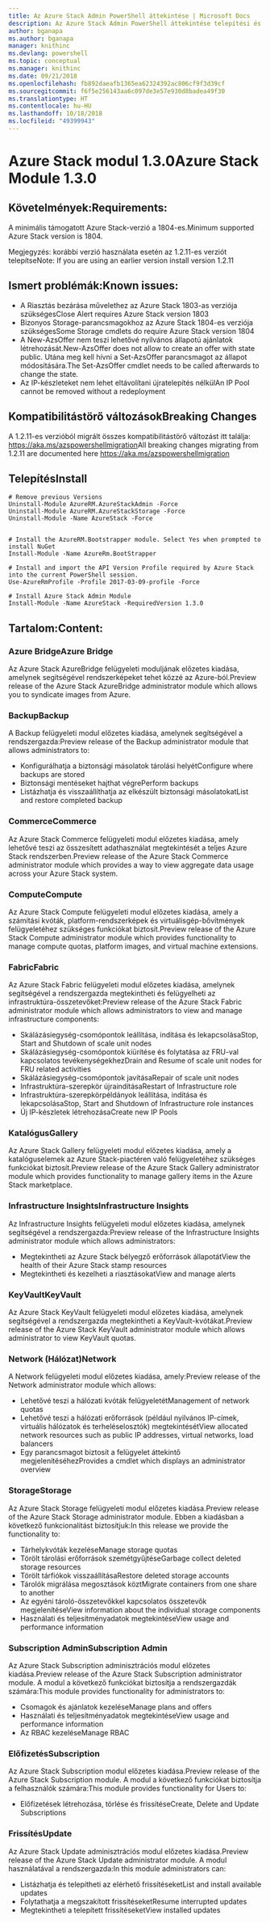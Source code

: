 ```yaml
---
title: Az Azure Stack Admin PowerShell áttekintése | Microsoft Docs
description: Az Azure Stack Admin PowerShell áttekintése telepítési és konfigurációs utasításokkal.
author: bganapa
ms.author: bganapa
manager: knithinc
ms.devlang: powershell
ms.topic: conceptual
ms.manager: knithinc
ms.date: 09/21/2018
ms.openlocfilehash: fb892daeafb1365ea62324392ac806cf9f3d39cf
ms.sourcegitcommit: f6f5e256143aa6c097de3e57e930d8badea49f30
ms.translationtype: HT
ms.contentlocale: hu-HU
ms.lasthandoff: 10/18/2018
ms.locfileid: "49399943"
---
```

# <a name="azure-stack-module-130"></a><span data-ttu-id="8ae27-103">Azure Stack modul 1.3.0</span><span class="sxs-lookup"><span data-stu-id="8ae27-103">Azure Stack Module 1.3.0</span></span>

## <a name="requirements"></a><span data-ttu-id="8ae27-104">Követelmények:</span><span class="sxs-lookup"><span data-stu-id="8ae27-104">Requirements:</span></span>
<span data-ttu-id="8ae27-105">A minimális támogatott Azure Stack-verzió a 1804-es.</span><span class="sxs-lookup"><span data-stu-id="8ae27-105">Minimum supported Azure Stack version is 1804.</span></span>

<span data-ttu-id="8ae27-106">Megjegyzés: korábbi verzió használata esetén az 1.2.11-es verziót telepítse</span><span class="sxs-lookup"><span data-stu-id="8ae27-106">Note: If you are using an earlier version install version 1.2.11</span></span>

## <a name="known-issues"></a><span data-ttu-id="8ae27-107">Ismert problémák:</span><span class="sxs-lookup"><span data-stu-id="8ae27-107">Known issues:</span></span>

- <span data-ttu-id="8ae27-108">A Riasztás bezárása művelethez az Azure Stack 1803-as verziója szükséges</span><span class="sxs-lookup"><span data-stu-id="8ae27-108">Close Alert requires Azure Stack version 1803</span></span>
- <span data-ttu-id="8ae27-109">Bizonyos Storage-parancsmagokhoz az Azure Stack 1804-es verziója szükséges</span><span class="sxs-lookup"><span data-stu-id="8ae27-109">Some Storage cmdlets do require Azure Stack version 1804</span></span>
- <span data-ttu-id="8ae27-110">A New-AzsOffer nem teszi lehetővé nyilvános állapotú ajánlatok létrehozását.</span><span class="sxs-lookup"><span data-stu-id="8ae27-110">New-AzsOffer does not allow to create an offer with state public.</span></span> <span data-ttu-id="8ae27-111">Utána meg kell hívni a Set-AzsOffer parancsmagot az állapot módosítására.</span><span class="sxs-lookup"><span data-stu-id="8ae27-111">The Set-AzsOffer cmdlet needs to be called afterwards to change the state.</span></span>
- <span data-ttu-id="8ae27-112">Az IP-készleteket nem lehet eltávolítani újratelepítés nélkül</span><span class="sxs-lookup"><span data-stu-id="8ae27-112">An IP Pool cannot be removed without a redeployment</span></span>

## <a name="breaking-changes"></a><span data-ttu-id="8ae27-113">Kompatibilitástörő változások</span><span class="sxs-lookup"><span data-stu-id="8ae27-113">Breaking Changes</span></span>
<span data-ttu-id="8ae27-114">A 1.2.11-es verzióból migrált összes kompatibilitástörő változást itt találja: https://aka.ms/azspowershellmigration</span><span class="sxs-lookup"><span data-stu-id="8ae27-114">All breaking changes migrating from 1.2.11 are documented here https://aka.ms/azspowershellmigration</span></span>

## <a name="install"></a><span data-ttu-id="8ae27-115">Telepítés</span><span class="sxs-lookup"><span data-stu-id="8ae27-115">Install</span></span>
```
# Remove previous Versions
Uninstall-Module AzureRM.AzureStackAdmin -Force
Uninstall-Module AzureRM.AzureStackStorage -Force
Uninstall-Module -Name AzureStack -Force 


# Install the AzureRM.Bootstrapper module. Select Yes when prompted to install NuGet
Install-Module -Name AzureRm.BootStrapper

# Install and import the API Version Profile required by Azure Stack into the current PowerShell session.
Use-AzureRmProfile -Profile 2017-03-09-profile -Force

# Install Azure Stack Admin Module
Install-Module -Name AzureStack -RequiredVersion 1.3.0
```
## <a name="content"></a><span data-ttu-id="8ae27-116">Tartalom:</span><span class="sxs-lookup"><span data-stu-id="8ae27-116">Content:</span></span>
### <a name="azure-bridge"></a><span data-ttu-id="8ae27-117">Azure Bridge</span><span class="sxs-lookup"><span data-stu-id="8ae27-117">Azure Bridge</span></span>
<span data-ttu-id="8ae27-118">Az Azure Stack AzureBridge felügyeleti moduljának előzetes kiadása, amelynek segítségével rendszerképeket tehet közzé az Azure-ból.</span><span class="sxs-lookup"><span data-stu-id="8ae27-118">Preview release of the Azure Stack AzureBridge administrator module which allows you to syndicate images from Azure.</span></span>

### <a name="backup"></a><span data-ttu-id="8ae27-119">Backup</span><span class="sxs-lookup"><span data-stu-id="8ae27-119">Backup</span></span>
<span data-ttu-id="8ae27-120">A Backup felügyeleti modul előzetes kiadása, amelynek segítségével a rendszergazda:</span><span class="sxs-lookup"><span data-stu-id="8ae27-120">Preview release of the Backup administrator module that allows administrators to:</span></span>
- <span data-ttu-id="8ae27-121">Konfigurálhatja a biztonsági másolatok tárolási helyét</span><span class="sxs-lookup"><span data-stu-id="8ae27-121">Configure where backups are stored</span></span>
- <span data-ttu-id="8ae27-122">Biztonsági mentéseket hajthat végre</span><span class="sxs-lookup"><span data-stu-id="8ae27-122">Perform backups</span></span>
- <span data-ttu-id="8ae27-123">Listázhatja és visszaállíthatja az elkészült biztonsági másolatokat</span><span class="sxs-lookup"><span data-stu-id="8ae27-123">List and restore completed backup</span></span>

### <a name="commerce"></a><span data-ttu-id="8ae27-124">Commerce</span><span class="sxs-lookup"><span data-stu-id="8ae27-124">Commerce</span></span>
<span data-ttu-id="8ae27-125">Az Azure Stack Commerce felügyeleti modul előzetes kiadása, amely lehetővé teszi az összesített adathasználat megtekintését a teljes Azure Stack rendszerben.</span><span class="sxs-lookup"><span data-stu-id="8ae27-125">Preview release of the Azure Stack Commerce administrator module which provides a way to view aggregate data usage across your Azure Stack system.</span></span>

### <a name="compute"></a><span data-ttu-id="8ae27-126">Compute</span><span class="sxs-lookup"><span data-stu-id="8ae27-126">Compute</span></span>
<span data-ttu-id="8ae27-127">Az Azure Stack Compute felügyeleti modul előzetes kiadása, amely a számítási kvóták, platform-rendszerképek és virtuálisgép-bővítmények felügyeletéhez szükséges funkciókat biztosít.</span><span class="sxs-lookup"><span data-stu-id="8ae27-127">Preview release of the Azure Stack Compute administrator module which provides functionality to manage compute quotas, platform images, and virtual machine extensions.</span></span>

### <a name="fabric"></a><span data-ttu-id="8ae27-128">Fabric</span><span class="sxs-lookup"><span data-stu-id="8ae27-128">Fabric</span></span>
<span data-ttu-id="8ae27-129">Az Azure Stack Fabric felügyeleti modul előzetes kiadása, amelynek segítségével a rendszergazda megtekintheti és felügyelheti az infrastruktúra-összetevőket:</span><span class="sxs-lookup"><span data-stu-id="8ae27-129">Preview release of the Azure Stack Fabric administrator module which allows administrators to view and manage infrastructure components:</span></span>
- <span data-ttu-id="8ae27-130">Skálázásiegység-csomópontok leállítása, indítása és lekapcsolása</span><span class="sxs-lookup"><span data-stu-id="8ae27-130">Stop, Start and Shutdown of scale unit nodes</span></span>
- <span data-ttu-id="8ae27-131">Skálázásiegység-csomópontok kiürítése és folytatása az FRU-val kapcsolatos tevékenységekhez</span><span class="sxs-lookup"><span data-stu-id="8ae27-131">Drain and Resume of scale unit nodes for FRU related activities</span></span>
- <span data-ttu-id="8ae27-132">Skálázásiegység-csomópontok javítása</span><span class="sxs-lookup"><span data-stu-id="8ae27-132">Repair of scale unit nodes</span></span>
- <span data-ttu-id="8ae27-133">Infrastruktúra-szerepkör újraindítása</span><span class="sxs-lookup"><span data-stu-id="8ae27-133">Restart of Infrastructure role</span></span>
- <span data-ttu-id="8ae27-134">Infrastruktúra-szerepkörpéldányok leállítása, indítása és lekapcsolása</span><span class="sxs-lookup"><span data-stu-id="8ae27-134">Stop, Start and Shutdown of Infrastructure role instances</span></span>
- <span data-ttu-id="8ae27-135">Új IP-készletek létrehozása</span><span class="sxs-lookup"><span data-stu-id="8ae27-135">Create new IP Pools</span></span>


### <a name="gallery"></a><span data-ttu-id="8ae27-136">Katalógus</span><span class="sxs-lookup"><span data-stu-id="8ae27-136">Gallery</span></span>
<span data-ttu-id="8ae27-137">Az Azure Stack Gallery felügyeleti modul előzetes kiadása, amely a katalóguselemek az Azure Stack-piactéren való felügyeletéhez szükséges funkciókat biztosít.</span><span class="sxs-lookup"><span data-stu-id="8ae27-137">Preview release of the Azure Stack Gallery administrator module which provides functionality to manage gallery items in the Azure Stack marketplace.</span></span>

### <a name="infrastructure-insights"></a><span data-ttu-id="8ae27-138">Infrastructure Insights</span><span class="sxs-lookup"><span data-stu-id="8ae27-138">Infrastructure Insights</span></span>
<span data-ttu-id="8ae27-139">Az Infrastructure Insights felügyeleti modul előzetes kiadása, amelynek segítségével a rendszergazda:</span><span class="sxs-lookup"><span data-stu-id="8ae27-139">Preview release of the Infrastructure Insights administrator module which allows administrators:</span></span>
- <span data-ttu-id="8ae27-140">Megtekintheti az Azure Stack bélyegző erőforrások állapotát</span><span class="sxs-lookup"><span data-stu-id="8ae27-140">View the health of their Azure Stack stamp resources</span></span>
- <span data-ttu-id="8ae27-141">Megtekintheti és kezelheti a riasztásokat</span><span class="sxs-lookup"><span data-stu-id="8ae27-141">View and manage alerts</span></span>

### <a name="keyvault"></a><span data-ttu-id="8ae27-142">KeyVault</span><span class="sxs-lookup"><span data-stu-id="8ae27-142">KeyVault</span></span>
<span data-ttu-id="8ae27-143">Az Azure Stack KeyVault felügyeleti modul előzetes kiadása, amelynek segítségével a rendszergazda megtekintheti a KeyVault-kvótákat.</span><span class="sxs-lookup"><span data-stu-id="8ae27-143">Preview release of the Azure Stack KeyVault administrator module which allows administrator to view KeyVault quotas.</span></span>

### <a name="network"></a><span data-ttu-id="8ae27-144">Network (Hálózat)</span><span class="sxs-lookup"><span data-stu-id="8ae27-144">Network</span></span>
<span data-ttu-id="8ae27-145">A Network felügyeleti modul előzetes kiadása, amely:</span><span class="sxs-lookup"><span data-stu-id="8ae27-145">Preview release of the Network administrator module which allows:</span></span>
- <span data-ttu-id="8ae27-146">Lehetővé teszi a hálózati kvóták felügyeletét</span><span class="sxs-lookup"><span data-stu-id="8ae27-146">Management of network quotas</span></span>
- <span data-ttu-id="8ae27-147">Lehetővé teszi a hálózati erőforrások (például nyilvános IP-címek, virtuális hálózatok és terheléselosztók) megtekintését</span><span class="sxs-lookup"><span data-stu-id="8ae27-147">View allocated network resources such as public IP addresses, virtual networks, load balancers</span></span>
- <span data-ttu-id="8ae27-148">Egy parancsmagot biztosít a felügyelet áttekintő megjelenítéséhez</span><span class="sxs-lookup"><span data-stu-id="8ae27-148">Provides a cmdlet which displays an administrator overview</span></span>

### <a name="storage"></a><span data-ttu-id="8ae27-149">Storage</span><span class="sxs-lookup"><span data-stu-id="8ae27-149">Storage</span></span>
<span data-ttu-id="8ae27-150">Az Azure Stack Storage felügyeleti modul előzetes kiadása.</span><span class="sxs-lookup"><span data-stu-id="8ae27-150">Preview release of the Azure Stack Storage administrator module.</span></span>  <span data-ttu-id="8ae27-151">Ebben a kiadásban a következő funkcionalitást biztosítjuk:</span><span class="sxs-lookup"><span data-stu-id="8ae27-151">In this release we provide the functionality to:</span></span>
- <span data-ttu-id="8ae27-152">Tárhelykvóták kezelése</span><span class="sxs-lookup"><span data-stu-id="8ae27-152">Manage storage quotas</span></span>
- <span data-ttu-id="8ae27-153">Törölt tárolási erőforrások szemétgyűjtése</span><span class="sxs-lookup"><span data-stu-id="8ae27-153">Garbage collect deleted storage resources</span></span>
- <span data-ttu-id="8ae27-154">Törölt tárfiókok visszaállítása</span><span class="sxs-lookup"><span data-stu-id="8ae27-154">Restore deleted storage accounts</span></span>
- <span data-ttu-id="8ae27-155">Tárolók migrálása megosztások közt</span><span class="sxs-lookup"><span data-stu-id="8ae27-155">Migrate containers from one share to another</span></span>
- <span data-ttu-id="8ae27-156">Az egyéni tároló-összetevőkkel kapcsolatos összetevők megjelenítése</span><span class="sxs-lookup"><span data-stu-id="8ae27-156">View information about the individual storage components</span></span>
- <span data-ttu-id="8ae27-157">Használati és teljesítményadatok megtekintése</span><span class="sxs-lookup"><span data-stu-id="8ae27-157">View usage and performance information</span></span>

### <a name="subscription-admin"></a><span data-ttu-id="8ae27-158">Subscription Admin</span><span class="sxs-lookup"><span data-stu-id="8ae27-158">Subscription Admin</span></span>
<span data-ttu-id="8ae27-159">Az Azure Stack Subscription adminisztrációs modul előzetes kiadása.</span><span class="sxs-lookup"><span data-stu-id="8ae27-159">Preview release of the Azure Stack Subscription administrator module.</span></span>  <span data-ttu-id="8ae27-160">A modul a következő funkciókat biztosítja a rendszergazdák számára:</span><span class="sxs-lookup"><span data-stu-id="8ae27-160">This module provides functionality for administrators to:</span></span>
- <span data-ttu-id="8ae27-161">Csomagok és ajánlatok kezelése</span><span class="sxs-lookup"><span data-stu-id="8ae27-161">Manage plans and offers</span></span>
- <span data-ttu-id="8ae27-162">Használati és teljesítményadatok megtekintése</span><span class="sxs-lookup"><span data-stu-id="8ae27-162">View usage and performance information</span></span>
- <span data-ttu-id="8ae27-163">Az RBAC kezelése</span><span class="sxs-lookup"><span data-stu-id="8ae27-163">Manage RBAC</span></span>

### <a name="subscription"></a><span data-ttu-id="8ae27-164">Előfizetés</span><span class="sxs-lookup"><span data-stu-id="8ae27-164">Subscription</span></span>
<span data-ttu-id="8ae27-165">Az Azure Stack Subscription modul előzetes kiadása.</span><span class="sxs-lookup"><span data-stu-id="8ae27-165">Preview release of the Azure Stack Subscription module.</span></span>  <span data-ttu-id="8ae27-166">A modul a következő funkciókat biztosítja a felhasználók számára:</span><span class="sxs-lookup"><span data-stu-id="8ae27-166">This module provides functionality for Users to:</span></span>
- <span data-ttu-id="8ae27-167">Előfizetések létrehozása, törlése és frissítése</span><span class="sxs-lookup"><span data-stu-id="8ae27-167">Create, Delete and Update Subscriptions</span></span>

### <a name="update"></a><span data-ttu-id="8ae27-168">Frissítés</span><span class="sxs-lookup"><span data-stu-id="8ae27-168">Update</span></span>
<span data-ttu-id="8ae27-169">Az Azure Stack Update adminisztrációs modul előzetes kiadása.</span><span class="sxs-lookup"><span data-stu-id="8ae27-169">Preview release of the Azure Stack Update administrator module.</span></span>  <span data-ttu-id="8ae27-170">A modul használatával a rendszergazda:</span><span class="sxs-lookup"><span data-stu-id="8ae27-170">In this module administrators can:</span></span>
- <span data-ttu-id="8ae27-171">Listázhatja és telepítheti az elérhető frissítéseket</span><span class="sxs-lookup"><span data-stu-id="8ae27-171">List and install available updates</span></span>
- <span data-ttu-id="8ae27-172">Folytathatja a megszakított frissítéseket</span><span class="sxs-lookup"><span data-stu-id="8ae27-172">Resume interrupted updates</span></span>
- <span data-ttu-id="8ae27-173">Megtekintheti a telepített frissítéseket</span><span class="sxs-lookup"><span data-stu-id="8ae27-173">View installed updates</span></span>
